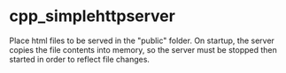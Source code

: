 # cpp_simplehttpserver

Place html files to be served in the "public" folder. On startup, the server copies the file contents into memory, so the server must be stopped then started in order to reflect file changes.
